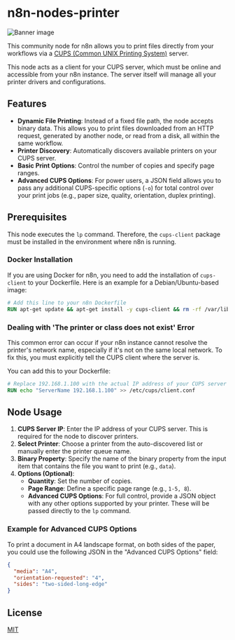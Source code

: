 # n8n-nodes-printer

![Banner image](https://user-images.githubusercontent.com/10284570/173569848-c624317f-42b1-45a6-ab09-f0ea3c247648.png)

This community node for n8n allows you to print files directly from your workflows via a [CUPS (Common UNIX Printing System)](https://www.cups.org/) server.

This node acts as a client for your CUPS server, which must be online and accessible from your n8n instance. The server itself will manage all your printer drivers and configurations.

## Features

-   **Dynamic File Printing**: Instead of a fixed file path, the node accepts binary data. This allows you to print files downloaded from an HTTP request, generated by another node, or read from a disk, all within the same workflow.
-   **Printer Discovery**: Automatically discovers available printers on your CUPS server.
-   **Basic Print Options**: Control the number of copies and specify page ranges.
-   **Advanced CUPS Options**: For power users, a JSON field allows you to pass any additional CUPS-specific options (`-o`) for total control over your print jobs (e.g., paper size, quality, orientation, duplex printing).

## Prerequisites

This node executes the `lp` command. Therefore, the `cups-client` package must be installed in the environment where n8n is running.

### Docker Installation

If you are using Docker for n8n, you need to add the installation of `cups-client` to your Dockerfile. Here is an example for a Debian/Ubuntu-based image:

```Dockerfile
# Add this line to your n8n Dockerfile
RUN apt-get update && apt-get install -y cups-client && rm -rf /var/lib/apt/lists/*
```

### Dealing with 'The printer or class does not exist' Error

This common error can occur if your n8n instance cannot resolve the printer's network name, especially if it's not on the same local network. To fix this, you must explicitly tell the CUPS client where the server is.

You can add this to your Dockerfile:

```Dockerfile
# Replace 192.168.1.100 with the actual IP address of your CUPS server
RUN echo "ServerName 192.168.1.100" >> /etc/cups/client.conf
```

## Node Usage

1.  **CUPS Server IP**: Enter the IP address of your CUPS server. This is required for the node to discover printers.
2.  **Select Printer**: Choose a printer from the auto-discovered list or manually enter the printer queue name.
3.  **Binary Property**: Specify the name of the binary property from the input item that contains the file you want to print (e.g., `data`).
4.  **Options (Optional)**:
    *   **Quantity**: Set the number of copies.
    *   **Page Range**: Define a specific page range (e.g., `1-5, 8`).
    *   **Advanced CUPS Options**: For full control, provide a JSON object with any other options supported by your printer. These will be passed directly to the `lp` command.

### Example for Advanced CUPS Options

To print a document in A4 landscape format, on both sides of the paper, you could use the following JSON in the "Advanced CUPS Options" field:

```json
{
  "media": "A4",
  "orientation-requested": "4",
  "sides": "two-sided-long-edge"
}
```

## License

[MIT](https://github.com/n8n-io/n8n-nodes-starter/blob/master/LICENSE.md)
